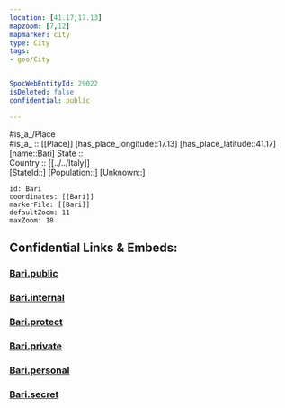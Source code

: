 ```yaml
---
location: [41.17,17.13] 
mapzoom: [7,12] 
mapmarker: city 
type: City
tags:
- geo/City


SpocWebEntityId: 29022
isDeleted: false
confidential: public

---
```

#is_a_/Place  
#is_a_ :: [[Place]] 
[has_place_longitude::17.13] 
[has_place_latitude::41.17] 
[name::Bari] 
State ::  
Country :: [[../../Italy]]  
[StateId::] 
[Population::] 
[Unknown::] 


```leaflet
id: Bari
coordinates: [[Bari]] 
markerFile: [[Bari]] 
defaultZoom: 11 
maxZoom: 18
```


## Confidential Links & Embeds: 

### [Bari.public](/_public/\Earth\Continent\Europe\Europe~South\Italy\CityBari.public.md) 

### [Bari.internal](/_internal/\Earth\Continent\Europe\Europe~South\Italy\CityBari.internal.md) 

### [Bari.protect](/_protect/\Earth\Continent\Europe\Europe~South\Italy\CityBari.protect.md) 

### [Bari.private](/_private/\Earth\Continent\Europe\Europe~South\Italy\CityBari.private.md) 

### [Bari.personal](/_personal/\Earth\Continent\Europe\Europe~South\Italy\CityBari.personal.md) 

### [Bari.secret](/_secret/\Earth\Continent\Europe\Europe~South\Italy\CityBari.secret.md)

